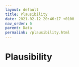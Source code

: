 ```yaml
---
layout: default
title: Plausibility
date: 2021-02-12 20:46:17 +0100
nav_order: 6
parent: Data
permalink: /plausibility.html
---
```


# Plausibility

